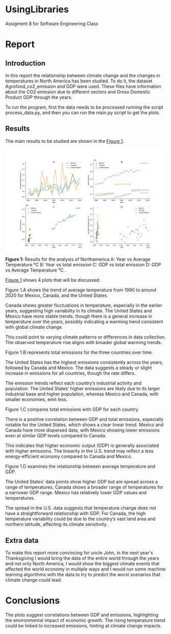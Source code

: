 # UsingLibraries
Assigment 8 for Software Engineering Class

# Report

## Introduction
In this report the relationship between climate change and the changes in temperatures in North America has been studied. To do it, the dataset Agrofood_co2_emission and GDP were used. These files have information about the CO2 emission due to different sectors and Gross Domestic Product GDP through the years. 

To run the program, first the data needs to be processed running the script process_data.py, and then you can run the main.py script to get the plots.

## Results

The main results to be studied are shown in the [Figure 1](#fig1).


<!-- Figure 1: Mean Squared Error for each model -->
<p id="fig1">
    <img src="figures/4_panel_plot.png" alt="Resuls" width="600">
    <br>
    <strong>Figure 1:</strong> Results for the analysis of Northamerica A: Year vs Average Temperature °C B: Year vs total emission C: GDP vs total emission D: GDP vs Average Temperature °C .
</p>

[Figure 1](#fig1) shows 4 plots that will be discussed. 

Figure 1.A shows the trend of average temperature from 1990 to around 2020 for Mexico, Canada, and the United States.

Canada shows greater fluctuations in temperature, especially in the earlier years, suggesting high variability in its climate. The United States and Mexico have more stable trends, though there is a general increase in temperature over the years, possibly indicating a warming trend consistent with global climate change.

This could point to varying climate patterns or differences in data collection. The observed temperature rise aligns with broader global warming trends.

Figure 1.B represents total emissions for the three countries over time.

The United States has the highest emissions consistently across the years, followed by Canada and Mexico. The data suggests a steady or slight increase in emissions for all countries, though the rate differs.

The emission trends reflect each country’s industrial activity and population. The United States’ higher emissions are likely due to its larger industrial base and higher population, whereas Mexico and Canada, with smaller economies, emit less.

Figure 1.C compares total emissions with GDP for each country.

There is a positive correlation between GDP and total emissions, especially notable for the United States, which shows a clear linear trend. Mexico and Canada have more dispersed data, with Mexico showing lower emissions even at similar GDP levels compared to Canada.

This indicates that higher economic output (GDP) is generally associated with higher emissions. The linearity in the U.S. trend may reflect a less energy-efficient economy compared to Canada and Mexico.

Figure 1.D examines the relationship between average temperature and GDP.

The United States’ data points show higher GDP but are spread across a range of temperatures. Canada shows a broader range of temperatures for a narrower GDP range. Mexico has relatively lower GDP values and temperatures. 

The spread in the U.S. data suggests that temperature change does not have a straightforward relationship with GDP. For Canada, the high temperature variability could be due to the country’s vast land area and northern latitude, affecting its climate sensitivity.

## Extra data

To make this report more convincing for uncle John, in the next year's Thanksgiving I would bring the data of the entire world through the years and not only North America, I would show the biggest climate events that affected the world economy in multiple ways and I would run some machine learning algorithms with the data to try to predict the worst scenarios that climate change could lead. 


# Conclusions

The plots suggest correlations between GDP and emissions, highlighting the environmental impact of economic growth. The rising temperature trend could be linked to increased emissions, hinting at climate change impacts.
